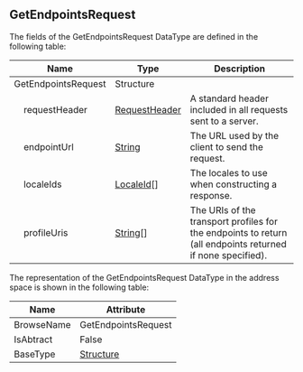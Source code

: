 <!-- datatype -->
## GetEndpointsRequest
<!-- end of description -->
The fields of the GetEndpointsRequest DataType are defined in the following table:  

|Name|Type|Description|
|---|---|---|
|GetEndpointsRequest|Structure||
|&nbsp;&nbsp;&nbsp;&nbsp;requestHeader|[RequestHeader](../../../Part4/Services/RequestHeader/readme.md)|A standard header included in all requests sent to a server.|
|&nbsp;&nbsp;&nbsp;&nbsp;endpointUrl|[String](../../../Part3/DataTypes/String/readme.md)|The URL used by the client to send the request.|
|&nbsp;&nbsp;&nbsp;&nbsp;localeIds|[LocaleId](../../../Part3/DataTypes/LocaleId/readme.md)[]|The locales to use when constructing a response.|
|&nbsp;&nbsp;&nbsp;&nbsp;profileUris|[String](../../../Part3/DataTypes/String/readme.md)[]|The URIs of the transport profiles for the endpoints to return (all endpoints returned if none specified).|

The representation of the GetEndpointsRequest DataType in the address space is shown in the following table:  

|Name|Attribute|
|---|---|
|BrowseName|GetEndpointsRequest|
|IsAbtract|False|
|BaseType|[Structure](../../../Part3/DataTypes/Structure/readme.md)|

